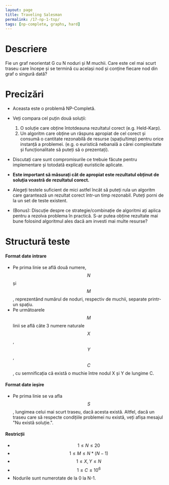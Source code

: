 ```yaml
---
layout: page
title: Traveling Salesman
permalink: /17-np-1-tsp/
tags: [np-complete, graphs, hard]
---
```


# Descriere

Fie un graf neorientat G cu N noduri și M muchii. Care este cel mai scurt traseu care începe și se termină cu același nod și 
conține fiecare nod din graf o singură dată?

# Precizări

- Aceasta este o problemă NP-Completă.
- Veți compara cel puțin două soluții:
  1. O soluție care obține întotdeauna rezultatul corect (e.g. Held-Karp).
  2. Un algoritm care obține un răspuns apropiat de cel corect și consumă o cantitate rezonabilă de resurse (spațiu/timp) pentru orice instanță a problemei. (e.g. o euristică nebanală a cărei complexitate și funcționalitate să puteți să o prezentați).

- Discutați care sunt compromisurile ce trebuie făcute pentru implementare și totodată explicați euristicile aplicate.
- **Este important să măsurați cât de apropiat este rezultatul obținut de soluția voastră de rezultatul corect.**
- Alegeți testele suficient de mici astfel încât să puteți rula un algoritm care garantează un rezultat corect într-un timp rezonabil. 
Puteți porni de la un set de teste existent.

- (Bonus): Discuție despre ce strategie/combinație de algoritmi ați aplica pentru a rezolva problema în practică. 
S-ar putea obține rezultate mai bune folosind algoritmul ales dacă am investi mai multe resurse?

# Structură teste

#### Format date intrare

- Pe prima linie se află două numere, $$N$$ și $$M$$, reprezentând numărul de noduri, respectiv de muchii, separate printr-un spațiu.
- Pe următoarele $$M$$ linii se află câte 3 numere naturale $$X$$, $$Y$$, $$C$$, cu semnificația că există o muchie între nodul X și Y
  de lungime C.

#### Format date ieșire

- Pe prima linie se va afla $$S$$, lungimea celui mai scurt traseu, dacă acesta există. Altfel, dacă un traseu care
să respecte condițiile problemei nu există, veți afișa mesajul "Nu există soluție.".

#### Restricții

- $$ 1 \leq N \leq 20$$
- $$ 1 \leq M \leq N*(N-1)$$
- $$ 1 \leq X, Y \leq N$$
- $$ 1 \leq C \leq 10^6$$
- Nodurile sunt numerotate de la 0 la N-1.
